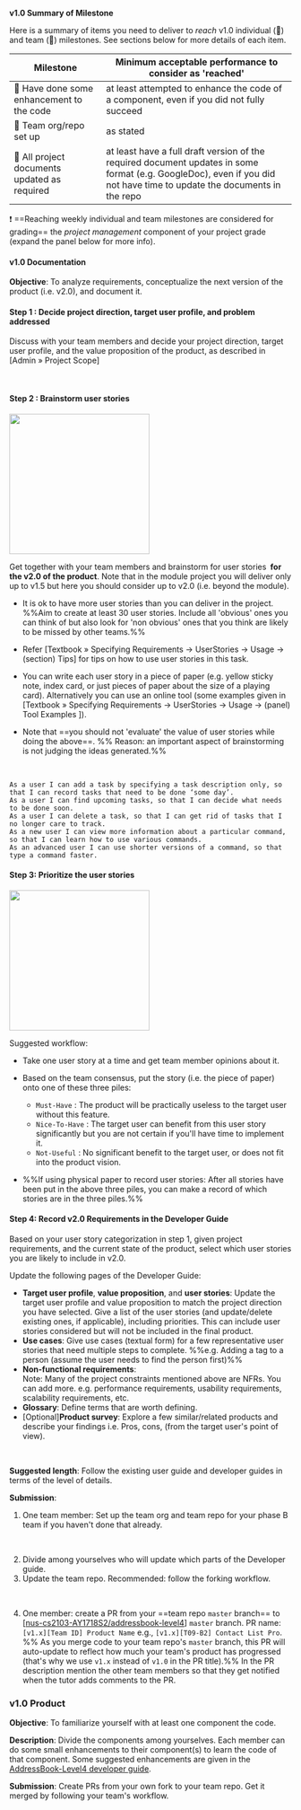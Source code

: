 <tip-box> 

**v1.0 Summary of Milestone**

Here is a summary of items you need to deliver to _reach_ v1.0 individual (:bust_in_silhouette:) and team (:busts_in_silhouette:) milestones. See sections below for more details of each item. 

Milestone | Minimum acceptable performance to consider as 'reached'
--------- | -------------------------------------------------------
:bust_in_silhouette: Have done some enhancement to the code | at least attempted to enhance the code of a component, even if you did not fully succeed
:busts_in_silhouette: Team org/repo set up | as stated
:busts_in_silhouette: All project documents updated as required | at least have a full draft version of the required document updates in some format (e.g. GoogleDoc), even if you did not have time to update the documents in the repo

:exclamation: ==Reaching weekly individual and team milestones are considered for grading== the _project management_ component of your project grade (expand the panel below for more info).

<panel type="seamless" header="%%Admin &raquo; Project Assessment &rarr; Project Management%%">
  <include src="project-assessment.md#project-management-grading" />
</panel>

</tip-box>

<div id="documentation">

#### v1.0 Documentation

**Objective**: To analyze requirements, conceptualize the next version of the product (i.e. v2.0), and document it.

#### Step 1 : Decide project direction, target user profile, and problem addressed

Discuss with your team members and decide your project direction, target user profile, and the value proposition of the product, as described in <trigger trigger="click" for="modal:v10-scope">[Admin &raquo; Project Scope]</trigger> 

<modal large title="Admin &raquo; Project Scope (Extract)" id="modal:v10-scope">
  <include src="project-scope.md#project-direction"/>
</modal>

#### Step 2 : Brainstorm user stories

<img src="{{baseUrl}}/admin/images/v00.png" width="250px">

Get together with your team members and <trigger trigger="click" for="modal:v10-brainstorming">brainstorm</trigger> for <trigger trigger="click" for="modal:v10-userstories">user stories</trigger> **&nbsp;for the v2.0 of the product**. Note that in the module project you will deliver only up to v1.5 but here you should consider up to v2.0 (i.e. beyond the module).

* It is ok to have more user stories than you can deliver in the project. %%Aim to create at least 30 user stories. Include all 'obvious' ones you can think of but also look for 'non obvious' ones that you think are likely to be missed by other teams.%%

* Refer <trigger trigger="click" for="modal:v10-userstoryusagetips">[Textbook &raquo; Specifying Requirements &rarr; UserStories &rarr;  Usage &rarr; (section) Tips]</trigger> for tips on how to use user stories in this task.

* You can write each user story in a piece of paper (e.g. yellow sticky note, index card, or just pieces of paper about the size of a playing card). Alternatively you can use an online tool (some examples given in <trigger trigger="click" for="modal:v10-onlinetools">[Textbook &raquo; Specifying Requirements &rarr; UserStories &rarr; Usage &rarr; (panel) Tool Examples ]</trigger>).<br>
  
* Note that ==you should not 'evaluate' the value of user stories while doing the above==. %%&nbsp;Reason: an important aspect of brainstorming is not judging the ideas generated.%%  

<modal large title="Textbook &raquo;" id="modal:v10-brainstorming">
  <include src="../book/gatheringRequirements/brainstorming/full.md"/>
</modal>

<modal large title="Textbook &raquo;" id="modal:v10-userstories">
  <include src="../book/specifyingRequirements/userStories/introduction/full.md"/>
</modal> 

<modal large title="Textbook &raquo; Specifying Requirements &rarr; UserStories &rarr; Usage &rarr; (panel)Tool Examples" id="modal:v10-onlinetools">
  <include src="../book/specifyingRequirements/userStories/usage/tools.md"/>
</modal>

<modal large title="Textbook &raquo; Specifying Requirements &rarr; UserStories &rarr;  Usage &rarr; (section) Tips" id="modal:v10-userstoryusagetips">
  <include src="../book/specifyingRequirements/userStories/usage/text.md#usageTips"/>
</modal>

<panel header="%%:package: User Story examples (from a different product)%%">

`As a user I can add a task by specifying a task description only, so that I can record tasks that need to be done ‘some day’.`  
`As a user I can find upcoming tasks, so that I can decide what needs to be done soon.`  
`As a user I can delete a task, so that I can get rid of tasks that I no longer care to track.`  
`As a new user I can view more information about a particular command, so that I can learn how to use various commands.`  
`As an advanced user I can use shorter versions of a command, so that type a command faster.`  

</panel>

#### Step 3: Prioritize the user stories

<img src="{{baseUrl}}/admin/images/userstories.png" width="250px">

Suggested workflow:

* Take one user story at a time and get team member opinions about it.
* Based on the team consensus, put the story (i.e. the piece of paper) onto one of these three piles:

  * `Must-Have` : The product will be practically useless to the target user without this feature.
  * `Nice-To-Have` : The target user can benefit from this user story significantly but you are not certain if you'll have time to implement it.
  * `Not-Useful` : No significant benefit to the target user, or does not fit into the product vision.

* %%If using physical paper to record user stories: After all stories have been put in the above three piles, you can make a record of which stories are in the three piles.%%


#### Step 4: Record v2.0 Requirements in the Developer Guide 

Based on your user story categorization in step 1, given project requirements, and the current state of the product, select which user stories you are likely to include in v2.0.

Update the following pages of the Developer Guide:

* **Target user profile**, **value proposition**, and <trigger trigger="click" for="modal:v10-userstories">**user stories**</trigger>: Update the target user profile and value proposition to match the project direction you have selected. Give a list of the user stories (and update/delete existing ones, if applicable), including priorities. This can include user stories considered but will not be included in the final product.
* <trigger trigger="click" for="modal:v10-usecases">**Use cases**</trigger>: Give use cases (textual form) for a few representative user stories that need multiple steps to complete. %%e.g. Adding a tag to a person (assume the user needs to find the person first)%%   
* <trigger trigger="click" for="modal:v10-nfr">**Non-functional requirements**</trigger>:  
  Note: Many of the project constraints mentioned above are NFRs. You can add more. e.g. performance requirements, usability requirements, scalability requirements, etc.
* <trigger trigger="click" for="modal:v10-glossary">**Glossary**</trigger>: Define terms that are worth defining.
*  [Optional]<trigger trigger="click" for="modal:v10-prodsurveys">**Product survey**</trigger>: Explore a few similar/related products and describe your findings i.e. Pros, cons, (from the target user's point of view). 

<modal large title="Textbook &raquo; Specifying Requirements &rarr; Use Cases" id="modal:v10-usecases">
  <include src="../book/specifyingRequirements/useCases/index.md#main"/>
</modal>

<modal large title="Textbook &raquo;" id="modal:v10-nfr">
  <include src="../book/requirements/nonFunctionalRequirements/full.md"/>
</modal>

<modal title="Textbook &raquo;" id="modal:v10-glossary">
  <include src="../book/specifyingRequirements/glossary/what/full.md"/>
</modal>

<modal title="Textbook &raquo;" id="modal:v10-prodsurveys">
  <include src="../book/gatheringRequirements/productSurveys/full.md"/>
</modal>


**Suggested length**: Follow the existing user guide and developer guides in terms of the level of details.

**Submission**: 

1. One team member: <trigger trigger="click" for="modal:v10-setuporg">Set up the team org</trigger> and <trigger trigger="click" for="modal:v10-setuprepo">team repo</trigger> for your phase B team if you haven't done that already.

<modal large title="Admin &raquo; Appendix E: Using GitHub Project Hosting &rarr; Organization Setup" id="modal:v10-setuporg">
  <include src="appendixE-gitHub.md#organization-setup"/>
</modal>

<modal large title="Admin &raquo; Appendix E: Using GitHub Project Hosting &rarr; Repo Setup" id="modal:v10-setuprepo">
  <include src="appendixE-gitHub.md#repo-setup"/>
</modal>

2. Divide among yourselves who will update which parts of the Developer guide.
3. Update the team repo. Recommended: follow the <trigger trigger="click" for="modal:v10-forkingworkflow">forking workflow</trigger>.

<modal large title="TextBook &raquo;" id="modal:v10-forkingworkflow">
  <include src="../book/revisionControl/forkingWorkflow/full.md"/>
</modal>

4. One member: create a PR from your ==team repo `master` branch== to [[nus-cs2103-AY1718S2/addressbook-level4](https://github.com/nus-cs2103-AY1718S2/addressbook-level4)] `master` branch. PR name: `[v1.x][Team ID] Product Name` e.g., `[v1.x][T09-B2] Contact List Pro`. %%&nbsp;As you merge code to your team repo's `master` branch, this PR will auto-update to reflect how much your team's product has progressed (that's why we use `v1.x` instead of `v1.0` in the PR title).%% In the PR description <tooltip content="use @githubUserName">mention</tooltip> the other team members so that they get notified when the tutor adds comments to the PR.

</div>
<div id="product">

### v1.0 Product

**Objective**: To familiarize yourself with at least one component the code.

**Description**: Divide the <tooltip content="components as stated in the [Developer Guide: Architecture]">components</tooltip> among yourselves. Each member can do some small enhancements to their component(s) to learn the code of that component. Some suggested enhancements are given in the [AddressBook-Level4 developer guide](https://nus-cs2103-AY1718S2.github.io/addressbook-level4/DeveloperGuide.html#improving-each-component).


**Submission**: Create PRs from your own fork to your team repo. Get it merged by following your team's workflow.

</div>